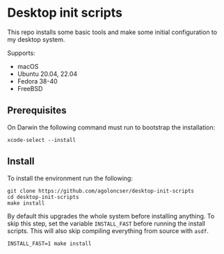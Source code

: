 # Desktop init scripts

This repo installs some basic tools and make some initial configuration to my desktop system.

Supports:

- macOS
- Ubuntu 20.04, 22.04
- Fedora 38-40
- FreeBSD

## Prerequisites

On Darwin the following command must run to bootstrap the installation:

```shell
xcode-select --install
```

## Install

To install the environment run the following:

```shell
git clone https://github.com/agoloncser/desktop-init-scripts
cd desktop-init-scripts
make install
```

By default this upgrades the whole system before installing anything. To skip this step, set the variable `INSTALL_FAST` before running the install scripts. This will also skip compiling everything from source with `asdf`.

```shell
INSTALL_FAST=1 make install
```
